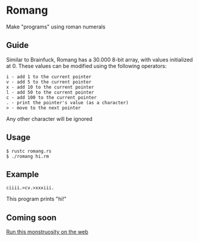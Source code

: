 # Romang
Make "programs" using roman numerals

## Guide
Similar to Brainfuck, Romang has a 30.000 8-bit array, with values initialized at 0. These values can be modified using the following operators:

```
i - add 1 to the current pointer
v - add 5 to the current pointer
x - add 10 to the current pointer
l - add 50 to the current pointer
c - add 100 to the current pointer
. - print the pointer's value (as a character)
> - move to the next pointer
```

Any other character will be ignored

## Usage
```
$ rustc romang.rs
$ ./romang hi.rm
```

## Example
```
ciiii.>cv.>xxxiii.
```

This program prints "hi!"

## Coming soon
[Run this monstruosity on the web](https://catmanl.github.io/romang/index.html)

